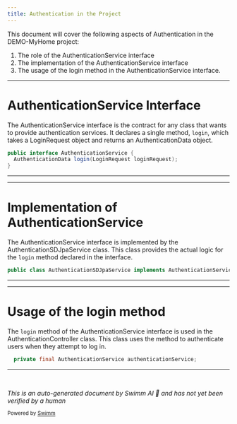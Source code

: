 ```yaml
---
title: Authentication in the Project
---
```

This document will cover the following aspects of Authentication in the DEMO-MyHome project:

1. The role of the AuthenticationService interface
2. The implementation of the AuthenticationService interface
3. The usage of the login method in the AuthenticationService interface.

<SwmSnippet path="/service/src/main/java/com/myhome/services/AuthenticationService.java" line="6">

---

# AuthenticationService Interface

The AuthenticationService interface is the contract for any class that wants to provide authentication services. It declares a single method, `login`, which takes a LoginRequest object and returns an AuthenticationData object.

```java
public interface AuthenticationService {
  AuthenticationData login(LoginRequest loginRequest);
}
```

---

</SwmSnippet>

<SwmSnippet path="/service/src/main/java/com/myhome/services/springdatajpa/AuthenticationSDJpaService.java" line="20">

---

# Implementation of AuthenticationService

The AuthenticationService interface is implemented by the AuthenticationSDJpaService class. This class provides the actual logic for the `login` method declared in the interface.

```java
public class AuthenticationSDJpaService implements AuthenticationService {
```

---

</SwmSnippet>

<SwmSnippet path="/service/src/main/java/com/myhome/controllers/AuthenticationController.java" line="17">

---

# Usage of the login method

The `login` method of the AuthenticationService interface is used in the AuthenticationController class. This class uses the method to authenticate users when they attempt to log in.

```java
  private final AuthenticationService authenticationService;
```

---

</SwmSnippet>

&nbsp;

*This is an auto-generated document by Swimm AI 🌊 and has not yet been verified by a human*

<SwmMeta version="3.0.0" repo-id="Z2l0aHViJTNBJTNBREVNTy1NeUhvbWUlM0ElM0Fzd2ltbWlv" repo-name="DEMO-MyHome"><sup>Powered by [Swimm](/)</sup></SwmMeta>
